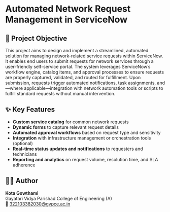 # Automated Network Request Management in ServiceNow  

## 📌 Project Objective  
This project aims to design and implement a streamlined, automated solution for managing network-related service requests within ServiceNow. It enables end users to submit requests for network services through a user-friendly self-service portal. The system leverages ServiceNow’s workflow engine, catalog items, and approval processes to ensure requests are properly captured, validated, and routed for fulfillment. Upon submission, requests trigger automated notifications, task assignments, and—where applicable—integration with network automation tools or scripts to fulfill standard requests without manual intervention.  

## ✨ Key Features  
- **Custom service catalog** for common network requests  
- **Dynamic forms** to capture relevant request details  
- **Automated approval workflows** based on request type and sensitivity  
- **Integration** with infrastructure management or orchestration tools (optional)  
- **Real-time status updates and notifications** to requesters and technicians  
- **Reporting and analytics** on request volume, resolution time, and SLA adherence  

## 👩‍💻 Author  
**Kota Gowthami**  
Gayatari Vidya Parishad College of Engineering (A)  
📧 322103382030@gvpce.ac.in  
